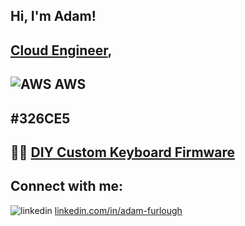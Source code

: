 ## Hi, I'm Adam!
## [Cloud Engineer](https://www.linkedin.com/in/adam-furlough), 

## ![AWS](https://cdn.jsdelivr.net/gh/homarr-labs/dashboard-icons/webp/aws-light.webp) AWS

## #326CE5

## 👨‍💻 [DIY Custom Keyboard Firmware](https://github.com/AdamFurlough/keyboards)

## Connect with me:

![linkedin](https://cdn.jsdelivr.net/gh/homarr-labs/dashboard-icons/webp/linkedin.webp) [linkedin.com/in/adam-furlough](https://linkedin.com/in/adam-furlough)

<!--
[youtube]: https://www.youtube.com/c/adam-furlough
-->
